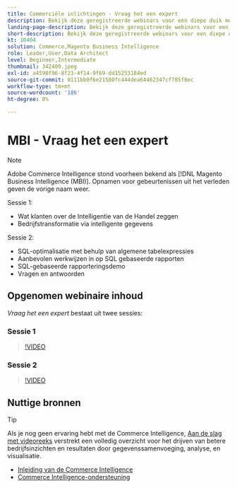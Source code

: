 ```yaml
---
title: Commerciële inlichtingen - Vraag het een expert
description: Bekijk deze geregistreerde webinars voor een diepe duik met het productteam van de Intelligentie van de Handel, met inbegrip van bedrijfstransformatie door intelligente gegevens.
landing-page-description: Bekijk deze geregistreerde webinars voor een diepe duik met het productteam van de Intelligentie van de Handel, met inbegrip van bedrijfstransformatie door intelligente gegevens.
short-description: Bekijk deze geregistreerde webinars voor een diepe duik met het productteam van de Intelligentie van de Handel, met inbegrip van bedrijfstransformatie door intelligente gegevens.
kt: 10404
solution: Commerce,Magento Business Intelligence
role: Leader,User,Data Architect
level: Beginner,Intermediate
thumbnail: 342409.jpeg
exl-id: a4590f96-8f23-4f14-9f69-dd15253184ed
source-git-commit: 0111bb0f6e21580fc444dea64462347cf785f8ec
workflow-type: tm+mt
source-wordcount: '186'
ht-degree: 0%

---
```


# MBI - Vraag het een expert

>[!NOTE]
>
>Adobe Commerce Intelligence stond voorheen bekend als [!DNL Magento Business Intelligence (MBI)]. Opnamen voor gebeurtenissen uit het verleden geven de vorige naam weer.

Sessie 1:

- Wat klanten over de Intelligentie van de Handel zeggen
- Bedrijfstransformatie via intelligente gegevens

Sessie 2:

- SQL-optimalisatie met behulp van algemene tabelexpressies
- Aanbevolen werkwijzen in op SQL gebaseerde rapporten
- SQL-gebaseerde rapporteringsdemo
- Vragen en antwoorden

## Opgenomen webinaire inhoud

_Vraag het een expert_ bestaat uit twee sessies:

### Sessie 1

>[!VIDEO](https://video.tv.adobe.com/v/342409?quality=12&learn=on)

### Sessie 2

>[!VIDEO](https://video.tv.adobe.com/v/342410?quality=12&learn=on)

## Nuttige bronnen

>[!TIP]
>
>Als je nog geen ervaring hebt met de Commerce Intelligence, [Aan de slag met videoreeks](https://experienceleague.adobe.com/docs/commerce-learn/tutorials/mbi/introduction/1-overview.html) verstrekt een volledig overzicht voor het drijven van betere bedrijfsinzichten en resultaten door gegevenssamenvoeging, analyse, en visualisatie.

- [Inleiding van de Commerce Intelligence](https://experienceleague.adobe.com/docs/commerce-business-intelligence/mbi/getting-started.html)
- [Commerce Intelligence-ondersteuning](https://experienceleague.adobe.com/docs/commerce-knowledge-base/kb/troubleshooting/miscellaneous/mbi-service-policies.html)
